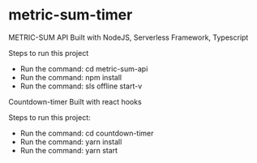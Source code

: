# metric-sum-timer

   METRIC-SUM API
Built with NodeJS, Serverless Framework, Typescript

Steps to run this project
  - Run the command: cd metric-sum-api
  - Run the command: npm install
  - Run the command: sls offline start-v

  Countdown-timer
Built with react hooks

Steps to run this project: 
  - Run the command: cd countdown-timer
  - Run the command: yarn install
  - Run the command: yarn start

